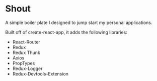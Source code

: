 # Shout

A simple boiler plate I designed to jump start my personal applications.

Built off of create-react-app, it adds the following libraries:

* React-Router
* Redux
* Redux Thunk
* Axios
* PropTypes
* Redux-Logger
* Redux-Devtools-Extension
